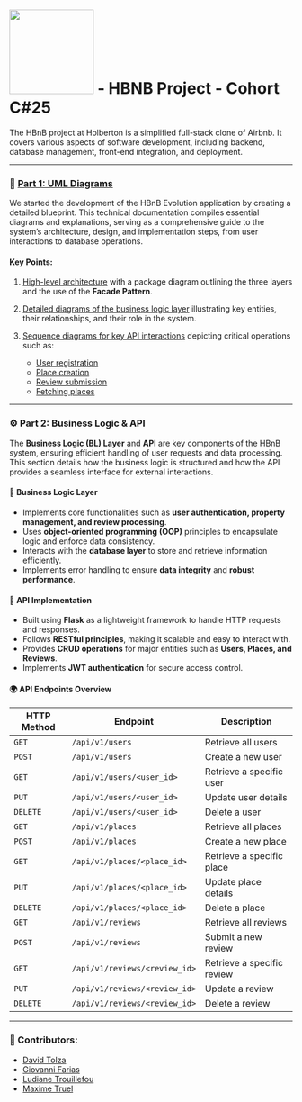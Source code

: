 # <img src="https://cdn.prod.website-files.com/6105315644a26f77912a1ada/63eea844ae4e3022154e2878_Holberton-p-800.png" width="150" /> - HBNB Project - Cohort C#25  
The HBnB project at Holberton is a simplified full-stack clone of Airbnb. It covers various aspects of software development, including backend, database management, front-end integration, and deployment.

---

### 📘 [Part 1: UML Diagrams](https://github.com/MaKSiiMe/holbertonschool-HBnB/tree/main/HBnB-UML)  
We started the development of the HBnB Evolution application by creating a detailed blueprint. This technical documentation compiles essential diagrams and explanations, serving as a comprehensive guide to the system’s architecture, design, and implementation steps, from user interactions to database operations.  

#### Key Points:  
1. [High-level architecture](https://github.com/MaKSiiMe/holbertonschool-HBnB/blob/main/HBnB-UML/High-Level_Package_Diagram.md) with a package diagram outlining the three layers and the use of the **Facade Pattern**.

2. [Detailed diagrams of the business logic layer](https://github.com/MaKSiiMe/holbertonschool-HBnB/blob/main/HBnB-UML/High-Level_Package_Diagram.md) illustrating key entities, their relationships, and their role in the system.

3. [Sequence diagrams for key API interactions](https://github.com/MaKSiiMe/holbertonschool-HBnB/tree/main/HBnB-UML) depicting critical operations such as:  
    - [User registration](https://github.com/MaKSiiMe/holbertonschool-HBnB/blob/main/HBnB-UML/sequence_diagram_for_user_registration.md)  
    - [Place creation](https://github.com/MaKSiiMe/holbertonschool-HBnB/blob/main/HBnB-UML/sequence_diagram_for_place_creation.md)  
    - [Review submission](https://github.com/MaKSiiMe/holbertonschool-HBnB/blob/main/HBnB-UML/sequence_diagram_for_review_submission.md)  
    - [Fetching places](https://github.com/MaKSiiMe/holbertonschool-HBnB/blob/main/HBnB-UML/sequence_diagram_for_fetching_a_list_of_places.md)  

---

### ⚙️ Part 2: Business Logic & API  
The **Business Logic (BL) Layer** and **API** are key components of the HBnB system, ensuring efficient handling of user requests and data processing. This section details how the business logic is structured and how the API provides a seamless interface for external interactions.  

#### 🔹 Business Logic Layer  
- Implements core functionalities such as **user authentication, property management, and review processing**.
- Uses **object-oriented programming (OOP)** principles to encapsulate logic and enforce data consistency.
- Interacts with the **database layer** to store and retrieve information efficiently.
- Implements error handling to ensure **data integrity** and **robust performance**.

#### 🔹 API Implementation  
- Built using **Flask** as a lightweight framework to handle HTTP requests and responses.
- Follows **RESTful principles**, making it scalable and easy to interact with.
- Provides **CRUD operations** for major entities such as **Users, Places, and Reviews**.
- Implements **JWT authentication** for secure access control.

#### 🌍 API Endpoints Overview  
| HTTP Method | Endpoint | Description |
|------------|---------|-------------|
| `GET` | `/api/v1/users` | Retrieve all users |
| `POST` | `/api/v1/users` | Create a new user |
| `GET` | `/api/v1/users/<user_id>` | Retrieve a specific user |
| `PUT` | `/api/v1/users/<user_id>` | Update user details |
| `DELETE` | `/api/v1/users/<user_id>` | Delete a user |
| `GET` | `/api/v1/places` | Retrieve all places |
| `POST` | `/api/v1/places` | Create a new place |
| `GET` | `/api/v1/places/<place_id>` | Retrieve a specific place |
| `PUT` | `/api/v1/places/<place_id>` | Update place details |
| `DELETE` | `/api/v1/places/<place_id>` | Delete a place |
| `GET` | `/api/v1/reviews` | Retrieve all reviews |
| `POST` | `/api/v1/reviews` | Submit a new review |
| `GET` | `/api/v1/reviews/<review_id>` | Retrieve a specific review |
| `PUT` | `/api/v1/reviews/<review_id>` | Update a review |
| `DELETE` | `/api/v1/reviews/<review_id>` | Delete a review |

---

### 👤 Contributors:  
- [David Tolza](https://github.com/VidadTol)  
- [Giovanni Farias](https://github.com/ginftls)  
- [Ludiane Trouillefou](https://github.com/ludiane-tr)  
- [Maxime Truel](https://github.com/MaKSiiMe)  
